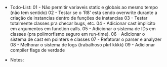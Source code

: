 * Todo-List:
 01 - Não permitir variaveis static e globais ao mesmo tempo (não tem sentido)
 02 - Testar se o 'R8' está sendo overwrite durante a criação de instancias dentro de funções de instancias
 03 - Testar totalmente classes pra checar bugs, etc.
 04 - Adicionar cast implicito em argumentos em function calls.
 05 - Adicionar o sistema de IDs em classes (pra polimorfismo seguro em run-time).
 06 - Adicionar o sistema de cast em pointers e classes
 07 - Refatorar o parser e analyzer
 08 - Melhorar o sistema de logs (trabalhoso pkrl kkkk)
 09 - Adicionar compiler flags de verdade

* Notes: